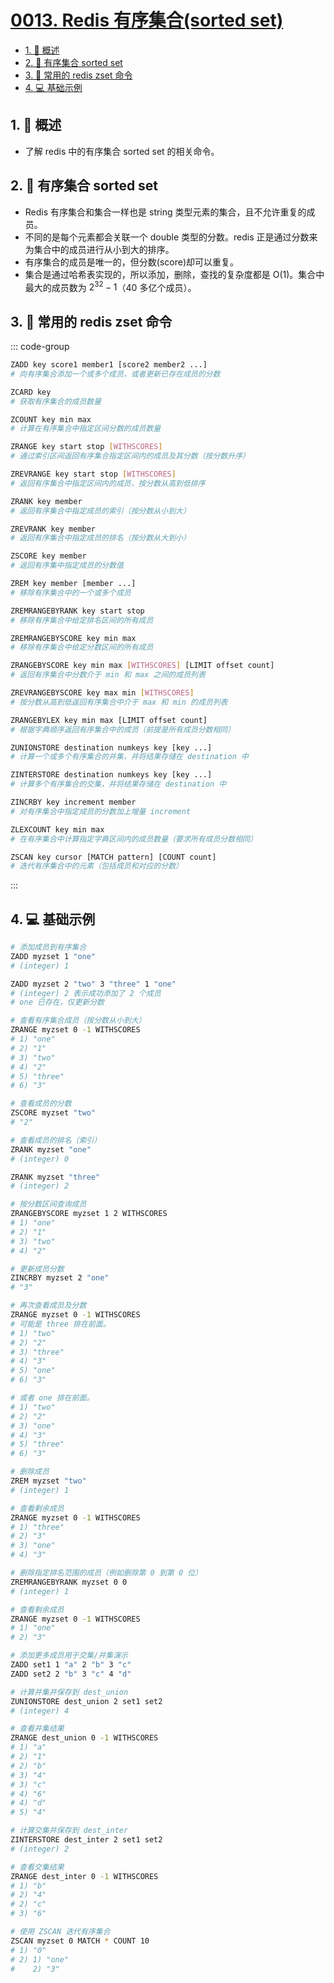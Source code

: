 # [0013. Redis 有序集合(sorted set)](https://github.com/Tdahuyou/TNotes.redis/tree/main/notes/0013.%20Redis%20%E6%9C%89%E5%BA%8F%E9%9B%86%E5%90%88(sorted%20set))

<!-- region:toc -->

- [1. 📝 概述](#1--概述)
- [2. 📒 有序集合 sorted set](#2--有序集合-sorted-set)
- [3. 📒 常用的 redis zset 命令](#3--常用的-redis-zset-命令)
- [4. 💻 基础示例](#4--基础示例)

<!-- endregion:toc -->

## 1. 📝 概述

- 了解 redis 中的有序集合 sorted set 的相关命令。

## 2. 📒 有序集合 sorted set

- Redis 有序集合和集合一样也是 string 类型元素的集合，且不允许重复的成员。
- 不同的是每个元素都会关联一个 double 类型的分数。redis 正是通过分数来为集合中的成员进行从小到大的排序。
- 有序集合的成员是唯一的，但分数(score)却可以重复。
- 集合是通过哈希表实现的，所以添加，删除，查找的复杂度都是 O(1)。集合中最大的成员数为 $2^{32} - 1$（40 多亿个成员）。

## 3. 📒 常用的 redis zset 命令

::: code-group

```bash [添加与更新]
ZADD key score1 member1 [score2 member2 ...]
# 向有序集合添加一个或多个成员，或者更新已存在成员的分数
```

```bash [获取信息]
ZCARD key
# 获取有序集合的成员数量

ZCOUNT key min max
# 计算在有序集合中指定区间分数的成员数量

ZRANGE key start stop [WITHSCORES]
# 通过索引区间返回有序集合指定区间内的成员及其分数（按分数升序）

ZREVRANGE key start stop [WITHSCORES]
# 返回有序集合中指定区间内的成员，按分数从高到低排序

ZRANK key member
# 返回有序集合中指定成员的索引（按分数从小到大）

ZREVRANK key member
# 返回有序集合中指定成员的排名（按分数从大到小）

ZSCORE key member
# 返回有序集中指定成员的分数值
```

```bash [范围删除、查询]
ZREM key member [member ...]
# 移除有序集合中的一个或多个成员

ZREMRANGEBYRANK key start stop
# 移除有序集合中给定排名区间的所有成员

ZREMRANGEBYSCORE key min max
# 移除有序集合中给定分数区间的所有成员

ZRANGEBYSCORE key min max [WITHSCORES] [LIMIT offset count]
# 返回有序集合中分数介于 min 和 max 之间的成员列表

ZREVRANGEBYSCORE key max min [WITHSCORES]
# 按分数从高到低返回有序集合中介于 max 和 min 的成员列表

ZRANGEBYLEX key min max [LIMIT offset count]
# 根据字典顺序返回有序集合中的成员（前提是所有成员分数相同）
```

```bash [聚合操作]
ZUNIONSTORE destination numkeys key [key ...]
# 计算一个或多个有序集合的并集，并将结果存储在 destination 中

ZINTERSTORE destination numkeys key [key ...]
# 计算多个有序集合的交集，并将结果存储在 destination 中
```

```bash [其他]
ZINCRBY key increment member
# 对有序集合中指定成员的分数加上增量 increment

ZLEXCOUNT key min max
# 在有序集合中计算指定字典区间内的成员数量（要求所有成员分数相同）

ZSCAN key cursor [MATCH pattern] [COUNT count]
# 迭代有序集合中的元素（包括成员和对应的分数）
```

:::

## 4. 💻 基础示例

```bash
# 添加成员到有序集合
ZADD myzset 1 "one"
# (integer) 1

ZADD myzset 2 "two" 3 "three" 1 "one"
# (integer) 2 表示成功添加了 2 个成员
# one 已存在，仅更新分数

# 查看有序集合成员（按分数从小到大）
ZRANGE myzset 0 -1 WITHSCORES
# 1) "one"
# 2) "1"
# 3) "two"
# 4) "2"
# 5) "three"
# 6) "3"

# 查看成员的分数
ZSCORE myzset "two"
# "2"

# 查看成员的排名（索引）
ZRANK myzset "one"
# (integer) 0

ZRANK myzset "three"
# (integer) 2

# 按分数区间查询成员
ZRANGEBYSCORE myzset 1 2 WITHSCORES
# 1) "one"
# 2) "1"
# 3) "two"
# 4) "2"

# 更新成员分数
ZINCRBY myzset 2 "one"
# "3"

# 再次查看成员及分数
ZRANGE myzset 0 -1 WITHSCORES
# 可能是 three 排在前面。
# 1) "two"
# 2) "2"
# 3) "three"
# 4) "3"
# 5) "one"
# 6) "3"

# 或者 one 排在前面。
# 1) "two"
# 2) "2"
# 3) "one"
# 4) "3"
# 5) "three"
# 6) "3"

# 删除成员
ZREM myzset "two"
# (integer) 1

# 查看剩余成员
ZRANGE myzset 0 -1 WITHSCORES
# 1) "three"
# 2) "3"
# 3) "one"
# 4) "3"

# 删除指定排名范围的成员（例如删除第 0 到第 0 位）
ZREMRANGEBYRANK myzset 0 0
# (integer) 1

# 查看剩余成员
ZRANGE myzset 0 -1 WITHSCORES
# 1) "one"
# 2) "3"

# 添加更多成员用于交集/并集演示
ZADD set1 1 "a" 2 "b" 3 "c"
ZADD set2 2 "b" 3 "c" 4 "d"

# 计算并集并保存到 dest_union
ZUNIONSTORE dest_union 2 set1 set2
# (integer) 4

# 查看并集结果
ZRANGE dest_union 0 -1 WITHSCORES
# 1) "a"
# 2) "1"
# 2) "b"
# 3) "4"
# 3) "c"
# 4) "6"
# 4) "d"
# 5) "4"

# 计算交集并保存到 dest_inter
ZINTERSTORE dest_inter 2 set1 set2
# (integer) 2

# 查看交集结果
ZRANGE dest_inter 0 -1 WITHSCORES
# 1) "b"
# 2) "4"
# 2) "c"
# 3) "6"

# 使用 ZSCAN 迭代有序集合
ZSCAN myzset 0 MATCH * COUNT 10
# 1) "0"
# 2) 1) "one"
#    2) "3"
```
